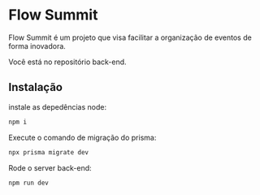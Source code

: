 # Flow Summit

Flow Summit é um projeto que visa facilitar a organização de eventos de forma inovadora.

 Você está no repositório back-end.

## Instalação

instale as depedências node:

```bash
npm i
```

Execute o comando de migração do prisma:
```bash
npx prisma migrate dev 
```

Rode o server back-end:
```bash
npm run dev 
```
